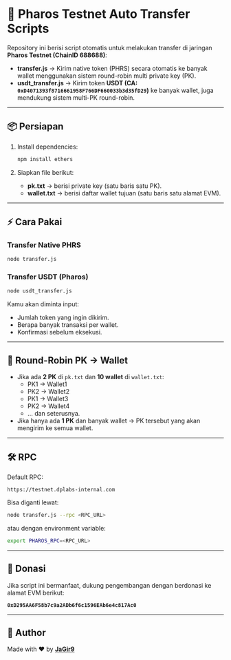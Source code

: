 # 🚀 Pharos Testnet Auto Transfer Scripts

Repository ini berisi script otomatis untuk melakukan transfer di jaringan **Pharos Testnet (ChainID 688688)**:

- **transfer.js** → Kirim native token (PHRS) secara otomatis ke banyak wallet menggunakan sistem round-robin multi private key (PK).
- **usdt_transfer.js** → Kirim token **USDT (CA: `0xD4071393f8716661958F766DF660033b3d35fD29`)** ke banyak wallet, juga mendukung sistem multi-PK round-robin.

---

## 📦 Persiapan

1. Install dependencies:
   ```bash
   npm install ethers
   ```

2. Siapkan file berikut:
   - **pk.txt** → berisi private key (satu baris satu PK).
   - **wallet.txt** → berisi daftar wallet tujuan (satu baris satu alamat EVM).

---

## ⚡ Cara Pakai

### Transfer Native PHRS
```bash
node transfer.js
```

### Transfer USDT (Pharos)
```bash
node usdt_transfer.js
```

Kamu akan diminta input:
- Jumlah token yang ingin dikirim.
- Berapa banyak transaksi per wallet.
- Konfirmasi sebelum eksekusi.

---

## 🔄 Round-Robin PK → Wallet
- Jika ada **2 PK** di `pk.txt` dan **10 wallet** di `wallet.txt`:
  - PK1 → Wallet1  
  - PK2 → Wallet2  
  - PK1 → Wallet3  
  - PK2 → Wallet4  
  - … dan seterusnya.
- Jika hanya ada **1 PK** dan banyak wallet → PK tersebut yang akan mengirim ke semua wallet.

---

## 🛠️ RPC
Default RPC:  
```
https://testnet.dplabs-internal.com
```

Bisa diganti lewat:
```bash
node transfer.js --rpc <RPC_URL>
```
atau dengan environment variable:
```bash
export PHAROS_RPC=<RPC_URL>
```

---

## 🙌 Donasi
Jika script ini bermanfaat, dukung pengembangan dengan berdonasi ke alamat EVM berikut:

**`0xD295AA6F58b7c9a2ADb6f6c1596EAb6e4c817Ac0`**

---

## 👤 Author
Made with ❤️ by [**JaGir9**](https://github.com/JaGir9)  
